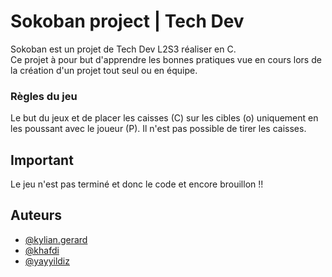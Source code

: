 
# Sokoban project | Tech Dev

Sokoban est un projet de Tech Dev L2S3 réaliser en C.  
Ce projet à pour but d'apprendre les bonnes pratiques vue en cours lors de la création d'un projet tout seul ou en équipe.
### Règles du jeu
Le but du jeux et de placer les caisses (C) sur les cibles (o) uniquement en les poussant avec le joueur (P). Il n'est pas possible de tirer les caisses.

## Important
Le jeu n'est pas terminé et donc le code et encore brouillon !!

## Auteurs

- [@kylian.gerard](https://git.unistra.fr/kylian.gerard)
- [@khafdi](https://git.unistra.fr/khafdi)
- [@yayyildiz](https://git.unistra.fr/yayyildiz)